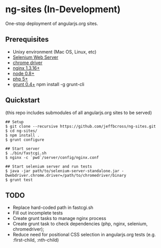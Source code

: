 # ng-sites (In-Development)
One-stop deployment of angularjs.org sites.

## Prerequisites

 * Unixy environment (Mac OS, Linux, etc)
 * [Selenium Web Server](https://code.google.com/p/selenium/downloads/list)
 * [chrome driver](https://code.google.com/p/chromedriver/downloads/list)
 * [nginx 1.3.16+](http://nginx.org)
 * [node 0.8+](http://nodejs.org)
 * [php 5+](http://php.net/)
 * [grunt 0.4+](http://gruntjs.com) npm install -g grunt-cli

## Quickstart

(this repo includes submodules of all angularjs.org sites to be served)

    ## Setup
    $ git clone --recursive https://github.com/jeffbcross/ng-sites.git
    $ cd ng-sites/
    $ npm install .
    $ grunt configure

    ## Start server
    $ ./bin/fastcgi.sh
    $ nginx -c `pwd`/server/config/nginx.conf
    
    ## Start selenium server and run tests
    $ java -jar path/to/selenium-server-standalone.jar -Dwebdriver.chrome.driver=/path/to/chromedriver/binary
    $ grunt test

## TODO

  * Replace hard-coded path in fastcgi.sh
  * Fill out incomplete tests
  * Create grunt tasks to manage nginx process
  * Create grunt task to check dependencies (php, nginx, selenium, chromedriver);
  * Reduce need for positional CSS selection in angularjs.org tests (e.g. :first-child, :nth-child)